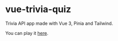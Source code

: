 # vue-trivia-quiz

Trivia API app made with Vue 3, Pinia and Tailwind.

You can play it [here](https://vue-trivia-quiz.netlify.app/).

